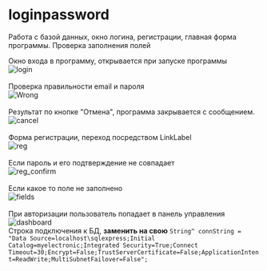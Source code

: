 # loginpassword
Работа с базой данных, окно логина, регистрации, главная форма программы. Проверка заполнения полей

Окно входа в программу, открывается при запуске программы<br>
![login](https://user-images.githubusercontent.com/16239306/187347640-4956cef3-4db5-4086-9117-769acf79e8a6.png)
<br><br>
Проверка правильности email и пароля<br>
![Wrong](https://user-images.githubusercontent.com/16239306/187347737-0b75e168-3fff-48d9-b7c5-f9093ca1d1c6.png)
<br><br>
Результат по кнопке "Отмена", программа закрывается с сообщением.<br>
![cancel](https://user-images.githubusercontent.com/16239306/187347817-42f38c57-faa6-472a-a806-2baa4fc00f67.png)
<br><br>
Форма регистрации, переход посредством LinkLabel<br>
![reg](https://user-images.githubusercontent.com/16239306/187348009-e9a468c8-c054-4832-81f6-d1a053eac90d.png)
<br><br>
Если пароль и его подтверждение не совпадает<br>
![reg_confirm](https://user-images.githubusercontent.com/16239306/187348102-42092fa3-06a1-4051-8802-6eed018d99d6.png)
<br><br>
Если какое то поле не заполнено<br>
![fields](https://user-images.githubusercontent.com/16239306/187348163-63cb9f9c-c1c6-43fa-9dbc-48548a4b4ca4.png)
<br><br>
При авторизации пользователь попадает в панель управления<br>
![dashboard](https://user-images.githubusercontent.com/16239306/187348907-f7b885e4-e1f8-4ae8-9f85-3c07cb403998.png)
<br>
Строка подключения к БД, <b>заменить на свою</b> 
<code>String^ connString = "Data Source=localhost\\sqlexpress;Initial Catalog=myelectronic;Integrated Security=True;Connect Timeout=30;Encrypt=False;TrustServerCertificate=False;ApplicationIntent=ReadWrite;MultiSubnetFailover=False";</code>
